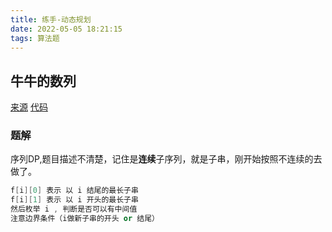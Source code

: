 ```yaml
---
title: 练手-动态规划
date: 2022-05-05 18:21:15
tags: 算法题
---
```


## 牛牛的数列
[来源](https://ac.nowcoder.com/acm/problem/13134)
[代码](/download/code/algo/dp/牛牛的数列-acnowcoder-13134.cpp)

### 题解
序列DP,题目描述不清楚，记住是**连续**子序列，就是子串，刚开始按照不连续的去做了。
```cpp
f[i][0] 表示 以 i 结尾的最长子串
f[i][1] 表示 以 i 开头的最长子串
然后枚举 i , 判断是否可以有中间值
注意边界条件（i做新子串的开头 or 结尾）
```